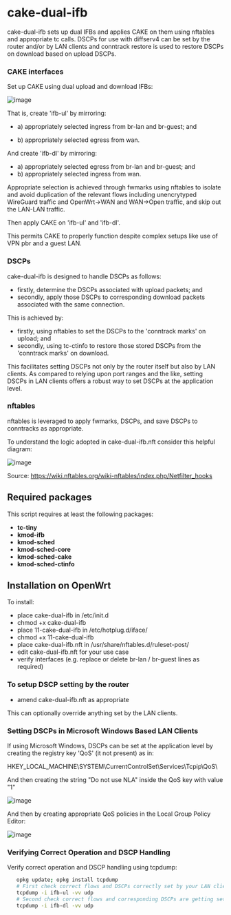 # cake-dual-ifb

cake-dual-ifb sets up dual IFBs and applies CAKE on them using nftables and appropriate tc calls. DSCPs for use with diffserv4 can be set by the router and/or by LAN clients and conntrack restore is used to restore DSCPs on download based on upload DSCPs. 

 ### CAKE interfaces

Set up CAKE using dual upload and download IFBs:

![image](https://user-images.githubusercontent.com/10721999/188687637-630aa3c5-ee42-4139-be4d-283e1515b54d.png)

That is, create 'ifb-ul' by mirroring: 

- a) appropriately selected ingress from br-lan and br-guest; and 

- b) appropriately selected egress from wan. 

And create 'ifb-dl' by mirroring: 

- a) appropriately selected egress from br-lan and br-guest; and 
- b) appropriately selected ingress from wan. 

Appropriate selection is achieved through fwmarks using nftables to isolate and avoid duplication of the relevant flows including unencrytyped WireGuard traffic and OpenWrt->WAN and WAN->Open traffic, and skip out the LAN-LAN traffic. 

Then apply CAKE on 'ifb-ul' and 'ifb-dl'. 

This permits CAKE to properly function despite complex setups like use of VPN pbr and a guest LAN.

### DSCPs
 
 cake-dual-ifb is designed to handle DSCPs as follows:
 
- firstly, determine the DSCPs associated with upload packets; and
- secondly, apply those DSCPs to corresponding download packets associated with the same connection.
 
This is achieved by: 

- firstly, using nftables to set the DSCPs to the 'conntrack marks' on upload; and 
- secondly, using tc-ctinfo to restore those stored DSCPs from the 'conntrack marks' on download.
 
This facilitates setting DSCPs not only by the router itself but also by LAN clients. As compared to relying upon port ranges and the like, setting DSCPs in LAN clients offers a robust way to set DSCPs at the application level. 

### nftables

nftables is leveraged to apply fwmarks, DSCPs, and save DSCPs to conntracks as appropriate. 

To understand the logic adopted in cake-dual-ifb.nft consider this helpful diagram:

![image](https://user-images.githubusercontent.com/10721999/188932157-881bd4ef-e1ab-46d7-bd1b-966e78f00429.png)

Source: https://wiki.nftables.org/wiki-nftables/index.php/Netfilter_hooks


## Required packages

This script requires at least the following packages:

- **tc-tiny**
- **kmod-ifb**
- **kmod-sched**
- **kmod-sched-core**
- **kmod-sched-cake**
- **kmod-sched-ctinfo**

## Installation on OpenWrt

To install:

- place cake-dual-ifb in /etc/init.d
- chmod +x cake-dual-ifb
- place 11-cake-dual-ifb in /etc/hotplug.d/iface/
- chmod +x 11-cake-dual-ifb
- place cake-dual-ifb.nft in /usr/share/nftables.d/ruleset-post/
- edit cake-dual-ifb.nft for your use case 
- verify interfaces (e.g. replace or delete br-lan / br-guest lines as required)
   
### To setup DSCP setting by the router ###

- amend cake-dual-ifb.nft as appropriate

This can optionally override anything set by the LAN clients. 

### Setting DSCPs in Microsoft Windows Based LAN Clients ###

If using Microsoft Windows, DSCPs can be set at the application level by creating the registry key 'QoS' (it not present) as in:

HKEY_LOCAL_MACHINE\SYSTEM\CurrentControlSet\Services\Tcpip\QoS\

And then creating the string "Do not use NLA" inside the QoS key with value "1"

![image](https://user-images.githubusercontent.com/10721999/187535155-d4fd286b-9f20-40ce-8ff9-98ed36591721.png)

And then by creating appropriate QoS policies in the Local Group Policy Editor:

![image](https://user-images.githubusercontent.com/10721999/187747512-4c608e11-92a9-4484-b07f-3695baa98b85.png)

### Verifying Correct Operation and DSCP Handling ###

 Verify correct operation and DSCP handling using tcpdump:
 
   ```bash
      opkg update; opkg install tcpdump
      # First check correct flows and DSCPs correctly set by your LAN client on upload
      tcpdump -i ifb-ul -vv udp
      # Second check correct flows and corresponding DSCPs are getting set by router on download
      tcpdump -i ifb-dl -vv udp
   ``` 

